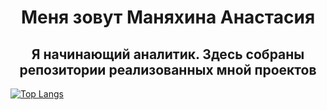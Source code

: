 # <div align="center"><b> Меня зовут Маняхина Анастасия</b></div>
## <div align="center"><b> Я начинающий аналитик. Здесь собраны репозитории реализованных мной проектов </b></div>
[![Top Langs](https://github-readme-stats.vercel.app/api/top-langs/?username=AnaMiMan)](https://github.com/AnaMiMan/github-readme-stats)
<!--
**AnaMiMan/AnaMiMan** is a ✨ _special_ ✨ repository because its `README.md` (this file) appears on your GitHub profile.

Here are some ideas to get you started:

- 🔭 I’m currently working on ...
- 🌱 I’m currently learning ...
- 👯 I’m looking to collaborate on ...
- 🤔 I’m looking for help with ...
- 💬 Ask me about ...
- 📫 How to reach me: ...
- 😄 Pronouns: ...
- ⚡ Fun fact: ...
-->
